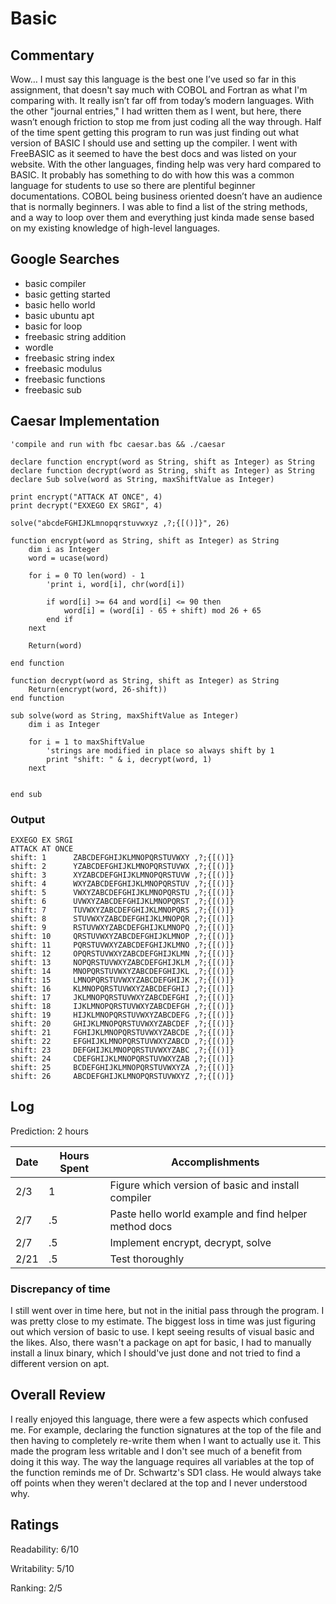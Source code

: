 # Basic

## Commentary

Wow… I must say this language is the best one I’ve used so far in this assignment, that doesn't say much with COBOL and Fortran as what I'm comparing with. It really isn’t far off from today’s modern languages. With the other "journal entries," I had written them as I went, but here, there wasn’t enough friction to stop me from just coding all the way through. Half of the time spent getting this program to run was just finding out what version of BASIC I should use and setting up the compiler. I went with FreeBASIC as it seemed to have the best docs and was listed on your website. With the other languages, finding help was very hard compared to BASIC. It probably has something to do with how this was a common language for students to use so there are plentiful beginner documentations. COBOL being business oriented doesn’t have an audience that is normally beginners. I was able to find a list of the string methods, and a way to loop over them and everything just kinda made sense based on my existing knowledge of high-level languages.

## Google Searches

- basic compiler
- basic getting started
- basic hello world
- basic ubuntu apt
- basic for loop
- freebasic string addition
- wordle
- freebasic string index
- freebasic modulus
- freebasic functions
- freebasic sub

## Caesar Implementation

```basic
'compile and run with fbc caesar.bas && ./caesar

declare function encrypt(word as String, shift as Integer) as String
declare function decrypt(word as String, shift as Integer) as String
declare Sub solve(word as String, maxShiftValue as Integer)

print encrypt("ATTACK AT ONCE", 4)
print decrypt("EXXEGO EX SRGI", 4)

solve("abcdeFGHIJKLmnopqrstuvwxyz ,?;{[()]}", 26)

function encrypt(word as String, shift as Integer) as String
    dim i as Integer
    word = ucase(word)

    for i = 0 TO len(word) - 1
        'print i, word[i], chr(word[i])

        if word[i] >= 64 and word[i] <= 90 then
            word[i] = (word[i] - 65 + shift) mod 26 + 65
        end if
    next

    Return(word)

end function

function decrypt(word as String, shift as Integer) as String
    Return(encrypt(word, 26-shift))
end function

sub solve(word as String, maxShiftValue as Integer)
    dim i as Integer

    for i = 1 to maxShiftValue
        'strings are modified in place so always shift by 1
        print "shift: " & i, decrypt(word, 1)
    next


end sub
```

### Output

```
EXXEGO EX SRGI
ATTACK AT ONCE
shift: 1      ZABCDEFGHIJKLMNOPQRSTUVWXY ,?;{[()]}
shift: 2      YZABCDEFGHIJKLMNOPQRSTUVWX ,?;{[()]}
shift: 3      XYZABCDEFGHIJKLMNOPQRSTUVW ,?;{[()]}
shift: 4      WXYZABCDEFGHIJKLMNOPQRSTUV ,?;{[()]}
shift: 5      VWXYZABCDEFGHIJKLMNOPQRSTU ,?;{[()]}
shift: 6      UVWXYZABCDEFGHIJKLMNOPQRST ,?;{[()]}
shift: 7      TUVWXYZABCDEFGHIJKLMNOPQRS ,?;{[()]}
shift: 8      STUVWXYZABCDEFGHIJKLMNOPQR ,?;{[()]}
shift: 9      RSTUVWXYZABCDEFGHIJKLMNOPQ ,?;{[()]}
shift: 10     QRSTUVWXYZABCDEFGHIJKLMNOP ,?;{[()]}
shift: 11     PQRSTUVWXYZABCDEFGHIJKLMNO ,?;{[()]}
shift: 12     OPQRSTUVWXYZABCDEFGHIJKLMN ,?;{[()]}
shift: 13     NOPQRSTUVWXYZABCDEFGHIJKLM ,?;{[()]}
shift: 14     MNOPQRSTUVWXYZABCDEFGHIJKL ,?;{[()]}
shift: 15     LMNOPQRSTUVWXYZABCDEFGHIJK ,?;{[()]}
shift: 16     KLMNOPQRSTUVWXYZABCDEFGHIJ ,?;{[()]}
shift: 17     JKLMNOPQRSTUVWXYZABCDEFGHI ,?;{[()]}
shift: 18     IJKLMNOPQRSTUVWXYZABCDEFGH ,?;{[()]}
shift: 19     HIJKLMNOPQRSTUVWXYZABCDEFG ,?;{[()]}
shift: 20     GHIJKLMNOPQRSTUVWXYZABCDEF ,?;{[()]}
shift: 21     FGHIJKLMNOPQRSTUVWXYZABCDE ,?;{[()]}
shift: 22     EFGHIJKLMNOPQRSTUVWXYZABCD ,?;{[()]}
shift: 23     DEFGHIJKLMNOPQRSTUVWXYZABC ,?;{[()]}
shift: 24     CDEFGHIJKLMNOPQRSTUVWXYZAB ,?;{[()]}
shift: 25     BCDEFGHIJKLMNOPQRSTUVWXYZA ,?;{[()]}
shift: 26     ABCDEFGHIJKLMNOPQRSTUVWXYZ ,?;{[()]}
```

## Log

Prediction: 2 hours

| Date | Hours Spent | Accomplishments                                       |
| ---- | ----------- | ----------------------------------------------------- |
| 2/3  | 1           | Figure which version of basic and install compiler    |
| 2/7  | .5          | Paste hello world example and find helper method docs |
| 2/7  | .5          | Implement encrypt, decrypt, solve                     |
| 2/21 | .5          | Test thoroughly                                       |

### Discrepancy of time

I still went over in time here, but not in the initial pass through the program. I was pretty close to my estimate. The biggest loss in time was just figuring out which version of basic to use. I kept seeing results of visual basic and the likes. Also, there wasn't a package on apt for basic, I had to manually install a linux binary, which I should've just done and not tried to find a different version on apt.

## Overall Review

I really enjoyed this language, there were a few aspects which confused me. For example, declaring the function signatures at the top of the file and then having to completely re-write them when I want to actually use it. This made the program less writable and I don't see much of a benefit from doing it this way. The way the language requires all variables at the top of the function reminds me of Dr. Schwartz's SD1 class. He would always take off points when they weren't declared at the top and I never understood why.

## Ratings

Readability: 6/10

Writability: 5/10

Ranking: 2/5
